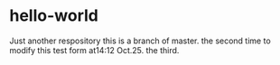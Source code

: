 # hello-world
Just another respository
this is a branch of master.
the second time to modify this test form at14:12 Oct.25.
the third.
